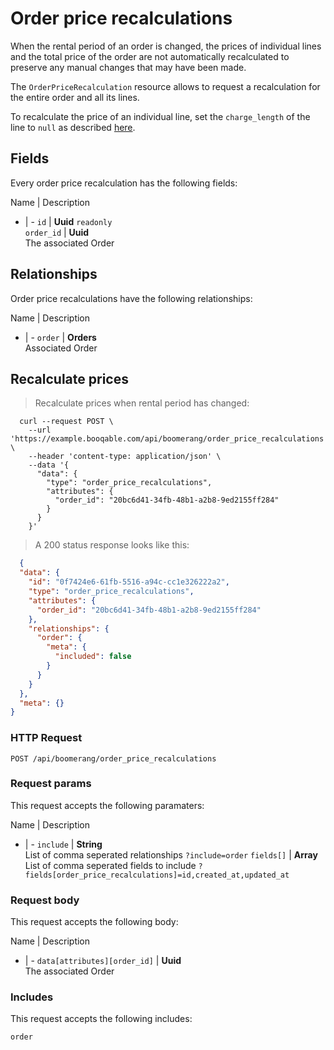# Order price recalculations

When the rental period of an order is changed, the prices of individual lines
and the total price of the order are not automatically recalculated to preserve
any manual changes that may have been made.

The `OrderPriceRecalculation` resource allows to request a recalculation for the
entire order and all its lines.

To recalculate the price of an individual line, set the `charge_length` of the
line to `null` as described [here](#lines-fields).

## Fields
Every order price recalculation has the following fields:

Name | Description
- | -
`id` | **Uuid** `readonly`<br>
`order_id` | **Uuid**<br>The associated Order


## Relationships
Order price recalculations have the following relationships:

Name | Description
- | -
`order` | **Orders**<br>Associated Order


## Recalculate prices



> Recalculate prices when rental period has changed:

```shell
  curl --request POST \
    --url 'https://example.booqable.com/api/boomerang/order_price_recalculations' \
    --header 'content-type: application/json' \
    --data '{
      "data": {
        "type": "order_price_recalculations",
        "attributes": {
          "order_id": "20bc6d41-34fb-48b1-a2b8-9ed2155ff284"
        }
      }
    }'
```

> A 200 status response looks like this:

```json
  {
  "data": {
    "id": "0f7424e6-61fb-5516-a94c-cc1e326222a2",
    "type": "order_price_recalculations",
    "attributes": {
      "order_id": "20bc6d41-34fb-48b1-a2b8-9ed2155ff284"
    },
    "relationships": {
      "order": {
        "meta": {
          "included": false
        }
      }
    }
  },
  "meta": {}
}
```

### HTTP Request

`POST /api/boomerang/order_price_recalculations`

### Request params

This request accepts the following paramaters:

Name | Description
- | -
`include` | **String**<br>List of comma seperated relationships `?include=order`
`fields[]` | **Array**<br>List of comma seperated fields to include `?fields[order_price_recalculations]=id,created_at,updated_at`


### Request body

This request accepts the following body:

Name | Description
- | -
`data[attributes][order_id]` | **Uuid**<br>The associated Order


### Includes

This request accepts the following includes:

`order`





